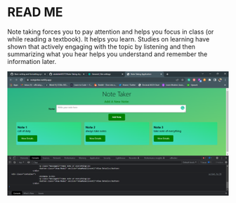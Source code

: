 # READ ME

Note taking forces you to pay attention and helps you focus in class (or while reading a textbook). It helps you learn. Studies on learning have shown that actively engaging with the topic by listening and then summarizing what you hear helps you understand and remember the information later.

![This is an image](/Screenshot_17.png)
